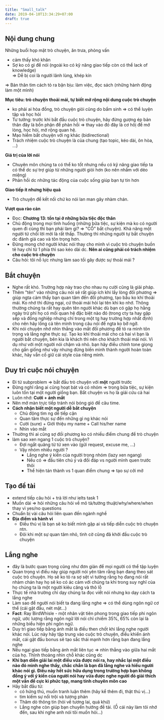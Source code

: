 ```yaml
---
title: "Small_talk"
date: 2019-04-10T13:34:29+07:00
draft: true
---
```


## **Nội dung chung**

Những buổi họp mặt trò chuyện, ăn trưa, phỏng vấn  
- cảm thấy khó khăn  
- Sợ ko có gì để nói (ngoài ko có kỹ năng giao tiếp còn có thể lack of knowledge)  
=> Dễ bị coi là người lãnh lùng, khép kín  

=> Bản thân tìm cách tỏ ra bận bịu: làm việc, đọc sách (những hành động làm một mình)  

**Mục tiêu: trò chuyện thoải mái, tự biết mở rộng nội dung cuộc trò chuyện**  
- ko phải ai hòa đồng, trò chuyện giỏi cũng do bẩm sinh => có thể luyện tập và học hỏi  
- Tư tưởng: trước khi bắt đầu cuộc trò chuyện, hãy đừng gượng ép bản thân đây là bổn phận để phản hồi => thay vào đó đây là cơ hôị để mở lòng, học hỏi, mở rộng quan hệ.  
- Mạo hiểm bắt chuyện với ng khác (bidirectional)  
- Trách nhiệm cuộc trò chuyện là của chung (tạo topic, kéo dài, ôn hòa, ...)  
  
**Giá trị của lời nói**  
- Chuyên môn chúng ta có thể ko tốt nhưng nếu có kỹ năng giao tiếp ta có thể dc sự trợ giúp từ những người giỏi hơn (ko nên nhầm với dẻo miệng)  
- Phản hồi dc những tác động của cuộc sống giúp bạn tự tin hơn  
 
**Giao tiếp ít nhưng hiệu quả**
- Trò chuyện để kết nối chứ ko nói lan man gây nhàm chán.  

**Vượt qua rào cản**  
- Đọc: **Chương 13: tồn tại ở những bữa tiệc độc thân**  
- Chủ động trong mọi tình huống (những bữa tiệc, sự kiện mà ko có người quen đi cùng thì bạn phải làm gì? => "CỐ" bắt chuyện). Khả năng một người từ chối lời mời là rất thấp. Thường thì những người tự bắt chuyện dc đánh giá cao và tôn trọng hơn.  
- Đừng mong chờ người khác nói thay cho mình vì cuộc trò chuyện buồn tẽ hay chỉ từ 1 phía thì sao kéo dài dc. **Nên ai cũng phải có trách nhiệm cho cuộc trò chuyện**  
- Câu hỏi: tôi nỗ lực nhưng làm sao tồi gây được sự thoải mái ?  

## **Bắt chuyện**  
- Nghe rất khó. Trường hợp này trao cho nhau nụ cười cũng là giải pháp.  
- Thêm "tên" vào những câu nói sẽ rất giúp ích khi lấy lòng đối phương => giúp ngta cảm thấy bạn quan tâm đến đối phương, tạo bầu ko khí thoải mái. Ko nhớ thì đừng ngại, cứ thoải mái hỏi lại tên khi ko nhớ.  Thông thường chúng ta rất hay quên tên người khác dù bạn có gặp họ hằng ngày trừ phi họ có mối quan hệ đặc biệt nào đó (trong cty ta hay gặp sếp và đồng nghiệp nhưng chỉ trong một tg hay trường hợp nhất định) cho nên hãy lồng cả tên mình trong câu nói để ngta ko bỡ ngỡ.  
- Khi nói chuyện nhớ nhìn thẳng vào mắt đối phương để tỏ ra mình tôn trọng và lắng nghe thực sự. Tạo ko khí thoải mái cho cả hai vì bạn là người bắt chuyện, bên kia là khách thì nên cho khách thoải mái nói. Vi dụ như với một người nói chậm và nhỏ. bạn hãy điều chỉnh tone giọng cho gần giống như vậy nhưng đừng biến mình thành người hoàn toàn khác, hãy vẫn cố giữ cái style của riêng mình.  
  
## **Duy trì cuộc nói chuyện**  
- Đi từ subproblem => bắt đầu trò chuyện với **một** người trước  
- Đừng nghĩ rằng ai cũng hoạt bát và có nhóm => trong bữa tiệc, sự kiện luôn tồn tại một người giống bạn. Bắt chuyện vs họ là giải cứu cả hai  
- Luôn nhớ: **Cười + ánh mắt**  
- Nên mở màn trực tiếp tránh nói bóng gió để câu time.  
- **Cách nhận biết một người dễ bắt chuyện** 
  - Chủ động tìm ng dễ tiếp cận  
  - Quan tâm thực sự đến những gì ng khác nói  
  - Cười (sure) + Giới thiệu my name + Call his/her name  
  - Nhìn vào mắt  
- Thường thì ai cũng sợ đối phương ko có nhiều điểm chung để trò chuyện  
- làm sao xen ngang 1 cuộc trò chuyện?  
  - Đợi ngắt quãng từ từ xen vào (gửi request, excuse me, ...)  
  - Vậy nhóm nhiều người ?  
    - Lắng nghe ý kiến của người trong nhóm  (lazy xen ngang)
    - Nếu có => đầu tiên chú ý và đối đáp vs người mình quen trước thôi  
    - Thể hiện tán thành vs 1 quan điểm chung => tạo sự cởi mở  

## **Tạo đề tài**  
- extend tiếp câu hỏi + trả lời như ielts task 1  
- Muốn dài => hỏi những câu hỏi về mô tả/tường thuật/why/where/when thay vì yes/no questions  
- Chuẩn bị vài câu hỏi liên quan đến ngành nghề  
- **Địa điểm và hành vi**
  - Điều thú vị là bạn sẽ ko biết mình gặp ai và tiếp diễn cuộc trò chuyện ntn.  
  - Đôi khi một sự quan tâm nhỏ, tình cờ cũng đã khởi đầu cuộc trò chuyện  

## **Lắng nghe**  
- đây là bước quan trọng cũng như đơn giản để mọi người có thể tập luyện  
- Quan trọng vì điều này giúp người nói yên tâm rằng bạn
đang theo sát cuộc trò chuyện. Họ sẽ ko tỏ ra sợ sệt vì tưởng rằng họ đang nói rất nhàm chán hay họ sẽ ko có ác cảm với chúng ta khi trong suy nghĩ của họ chúng ta là một người kiêu căng và thô lỗ  
- Thực tế nhà trường chỉ dạy chúng ta đọc viết nói nhưng ko dạy cách ta lắng nghe  
- Làm sao để người nói biết ta đang lắng nghe => có thể dùng ngôn ngữ cơ thể (cái gật đầu, nét mặt...)  
- **Fact**: Ray BirdWhisle - một nhân vật tiên phong trong giao tiếp phi ngôn ngữ, ước lượng rằng ngôn ngữ lời nói chỉ chiếm 35%, 65% còn lại là những biểu hiện phi ngôn ngữ.  
- Duy trì giao tiếp bằng ánh mắt là điều then chốt khi lắng nghe người khác nói. Lúc này hãy tập trung vào cuộc trò chuyện, điều khiển ánh mắt, cái gật đầu bonus sẽ tạo sắc thái mạnh hơn rằng bạn đang lắng nghe  
- Nếu ngại giao tiếp bằng ánh mắt liên tục => nhìn thẳng vào giữa hai mắt của họ. Thĩnh thoảng nhìn chỗ khác cũng dc  
- **Khi bạn diễn giải lai một điều vừa được nói ra, hay nhắc lại một điều nào đó mình nghe thấy, chắc chắn là bạn đã lắng nghe và hiểu người khác nói gì. Điều này hết sức hữu dụng trong trường hợp bạn không đồng ý với ý kiến của người nói hay vừa được nghe người đó giải thích một vấn đề cực kì phức tạp, mang tính chuyên môn cao**  
- Hãy bắt đầu từ: 
  - có hứng thú, muốn tranh luận thêm (hãy kể thêm đi, thật thú vị...)
  - tìm kiếm sự nổi trội và tương phản  
  - Thăm dò thông tin (hỏi về tương lai, quá khứ)
  - Lắng nghe còn giúp bạn chuyển hướng đề tài. (Ồ cái này làm tôi nhớ đến, sau khi nghe anh nói tôi muốn hỏi...)  
  

